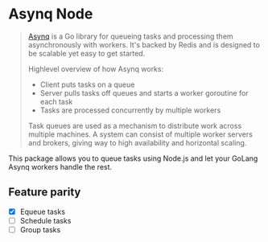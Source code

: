 # Asynq Node

> [Asynq](https://github.com/hibiken/asynq) is a Go library for queueing tasks and processing them asynchronously with workers. It's backed by Redis and is designed to be scalable yet easy to get started.
>
> Highlevel overview of how Asynq works:
> 
> * Client puts tasks on a queue
> * Server pulls tasks off queues and starts a worker goroutine for each task
> * Tasks are processed concurrently by multiple workers
>
> Task queues are used as a mechanism to distribute work across multiple machines. A system can consist of multiple worker servers and brokers, giving way to high availability and horizontal scaling.

This package allows you to queue tasks using Node.js and let your GoLang Asynq workers handle the rest.

## Feature parity

- [x] Equeue tasks
- [ ] Schedule tasks
- [ ] Group tasks
